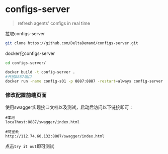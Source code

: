 # configs-server
> refresh agents' configs in real time

拉取configs-server
```bash
git clone https://github.com/DeltaDemand/configs-server.git
```
docker化configs-server
```bash
cd configs-server/

docker build -t config-server .
#开放8887端口
docker run -name config-s01 -p 8887:8887 -restart=always config-server -name=config-s01
```

### 修改配置前端页面

使用swagger实现接口文档以及测试，启动后访问以下链接即可：

```
#本地
localhost:8887/swagger/index.html

#阿里云
http://112.74.60.132:8887/swagger/index.html
```

点击`try it out`即可测试